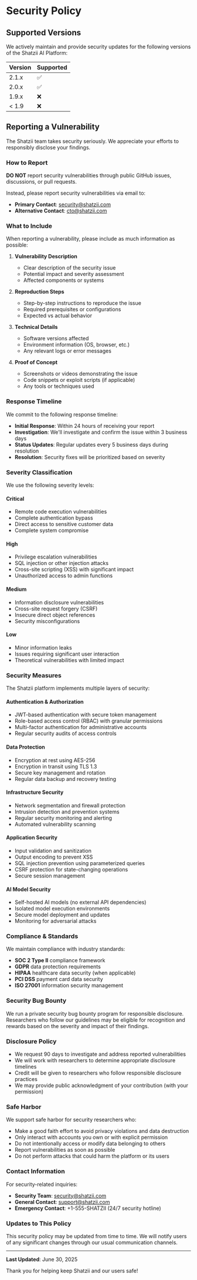 # Security Policy

## Supported Versions

We actively maintain and provide security updates for the following versions of the Shatzii AI Platform:

| Version | Supported          |
| ------- | ------------------ |
| 2.1.x   | :white_check_mark: |
| 2.0.x   | :white_check_mark: |
| 1.9.x   | :x:                |
| < 1.9   | :x:                |

## Reporting a Vulnerability

The Shatzii team takes security seriously. We appreciate your efforts to responsibly disclose your findings.

### How to Report

**DO NOT** report security vulnerabilities through public GitHub issues, discussions, or pull requests.

Instead, please report security vulnerabilities via email to:
- **Primary Contact**: security@shatzii.com
- **Alternative Contact**: cto@shatzii.com

### What to Include

When reporting a vulnerability, please include as much information as possible:

1. **Vulnerability Description**
   - Clear description of the security issue
   - Potential impact and severity assessment
   - Affected components or systems

2. **Reproduction Steps**
   - Step-by-step instructions to reproduce the issue
   - Required prerequisites or configurations
   - Expected vs actual behavior

3. **Technical Details**
   - Software versions affected
   - Environment information (OS, browser, etc.)
   - Any relevant logs or error messages

4. **Proof of Concept**
   - Screenshots or videos demonstrating the issue
   - Code snippets or exploit scripts (if applicable)
   - Any tools or techniques used

### Response Timeline

We commit to the following response timeline:

- **Initial Response**: Within 24 hours of receiving your report
- **Investigation**: We'll investigate and confirm the issue within 3 business days
- **Status Updates**: Regular updates every 5 business days during resolution
- **Resolution**: Security fixes will be prioritized based on severity

### Severity Classification

We use the following severity levels:

#### Critical
- Remote code execution vulnerabilities
- Complete authentication bypass
- Direct access to sensitive customer data
- Complete system compromise

#### High
- Privilege escalation vulnerabilities
- SQL injection or other injection attacks
- Cross-site scripting (XSS) with significant impact
- Unauthorized access to admin functions

#### Medium
- Information disclosure vulnerabilities
- Cross-site request forgery (CSRF)
- Insecure direct object references
- Security misconfigurations

#### Low
- Minor information leaks
- Issues requiring significant user interaction
- Theoretical vulnerabilities with limited impact

### Security Measures

The Shatzii platform implements multiple layers of security:

#### Authentication & Authorization
- JWT-based authentication with secure token management
- Role-based access control (RBAC) with granular permissions
- Multi-factor authentication for administrative accounts
- Regular security audits of access controls

#### Data Protection
- Encryption at rest using AES-256
- Encryption in transit using TLS 1.3
- Secure key management and rotation
- Regular data backup and recovery testing

#### Infrastructure Security
- Network segmentation and firewall protection
- Intrusion detection and prevention systems
- Regular security monitoring and alerting
- Automated vulnerability scanning

#### Application Security
- Input validation and sanitization
- Output encoding to prevent XSS
- SQL injection prevention using parameterized queries
- CSRF protection for state-changing operations
- Secure session management

#### AI Model Security
- Self-hosted AI models (no external API dependencies)
- Isolated model execution environments
- Secure model deployment and updates
- Monitoring for adversarial attacks

### Compliance & Standards

We maintain compliance with industry standards:

- **SOC 2 Type II** compliance framework
- **GDPR** data protection requirements
- **HIPAA** healthcare data security (when applicable)
- **PCI DSS** payment card data security
- **ISO 27001** information security management

### Security Bug Bounty

We run a private security bug bounty program for responsible disclosure. Researchers who follow our guidelines may be eligible for recognition and rewards based on the severity and impact of their findings.

### Disclosure Policy

- We request 90 days to investigate and address reported vulnerabilities
- We will work with researchers to determine appropriate disclosure timelines
- Credit will be given to researchers who follow responsible disclosure practices
- We may provide public acknowledgment of your contribution (with your permission)

### Safe Harbor

We support safe harbor for security researchers who:

- Make a good faith effort to avoid privacy violations and data destruction
- Only interact with accounts you own or with explicit permission
- Do not intentionally access or modify data belonging to others
- Report vulnerabilities as soon as possible
- Do not perform attacks that could harm the platform or its users

### Contact Information

For security-related inquiries:

- **Security Team**: security@shatzii.com
- **General Contact**: support@shatzii.com
- **Emergency Contact**: +1-555-SHATZII (24/7 security hotline)

### Updates to This Policy

This security policy may be updated from time to time. We will notify users of any significant changes through our usual communication channels.

---

**Last Updated**: June 30, 2025

Thank you for helping keep Shatzii and our users safe!